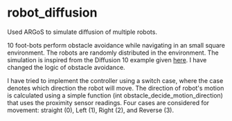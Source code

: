 # robot_diffusion
Used ARGoS to simulate diffusion of multiple robots.

10 foot-bots perform obstacle avoidance while navigating in an small square environment. The robots are randomly distributed in the environment. The simulation is inspired from the Diffusion 10 example given [here](https://www.argos-sim.info/examples.php). I have changed the logic of obstacle avoidance.

I have tried to implement the controller using a switch case, where the case denotes which direction the robot will move. The direction of robot's motion is calculated using a simple function (int obstacle_decide_motion_direction) that uses the proximity sensor readings. Four cases are considered for movement: straight (0), Left (1), Right (2), and Reverse (3).
